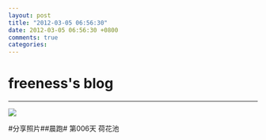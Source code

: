 ```yaml
---
layout: post
title: "2012-03-05 06:56:30"
date: 2012-03-05 06:56:30 +0800
comments: true
categories: 
---
```


# freeness's blog

----------

![](http://okqmqrbgo.bkt.clouddn.com/201203050656301.jpg)

>
\#分享照片\#\#晨跑\# 第006天 荷花池